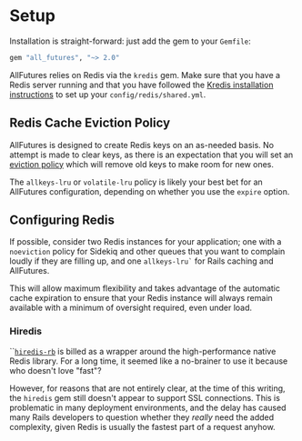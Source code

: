 # Setup

Installation is straight-forward: just add the gem to your `Gemfile`:

```ruby
gem "all_futures", "~> 2.0"
```

AllFutures relies on Redis via the `kredis` gem. Make sure that you have a Redis server running and that you have followed the [Kredis installation instructions](https://github.com/rails/kredis#installation) to set up your `config/redis/shared.yml`.

## Redis Cache Eviction Policy

AllFutures is designed to create Redis keys on an as-needed basis. No attempt is made to clear keys, as there is an expectation that you will set an [eviction policy](https://docs.redislabs.com/latest/rs/administering/database-operations/eviction-policy/) which will remove old keys to make room for new ones.

The `allkeys-lru` or `volatile-lru` policy is likely your best bet for an AllFutures configuration, depending on whether you use the `expire` option.

## Configuring Redis

If possible, consider two Redis instances for your application; one with a `noeviction` policy for Sidekiq and other queues that you want to complain loudly if they are filling up, and one `` allkeys-lru` `` for Rails caching and AllFutures.

This will allow maximum flexibility and takes advantage of the automatic cache expiration to ensure that your Redis instance will always remain available with a minimum of oversight required, even under load.

### Hiredis

``[`hiredis-rb`](https://github.com/redis/hiredis-rb) is billed as a wrapper around the high-performance native Redis library. For a long time, it seemed like a no-brainer to use it because who doesn't love "fast"?

However, for reasons that are not entirely clear, at the time of this writing, the `hiredis` gem still doesn't appear to support SSL connections. This is problematic in many deployment environments, and the delay has caused many Rails developers to question whether they _really_ need the added complexity, given Redis is usually the fastest part of a request anyhow.
